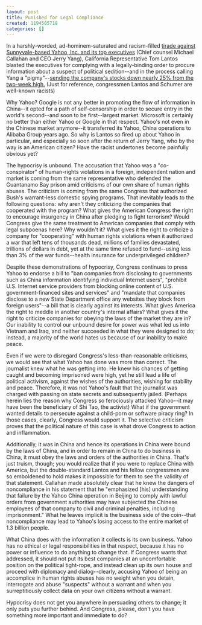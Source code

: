 ```yaml
---
layout: post
title: Punished for Legal Compliance
created: 1194505718
categories: []
---
```

In a harshly-worded, ad-hominem-saturated and racism-filled <a href="http://www.betanews.com/article/Rep_Lantos_to_Yahoo_Morally_You_Are_Pygmies/1194467131" target="_blank">tirade against Sunnyvale-based Yahoo, Inc. and its top executives</a> (Chief counsel Michael Callahan and CEO Jerry Yang), California Representative Tom Lantos blasted the executives for complying with a legally-binding order to procure information about a suspect of political sedition--and in the process calling Yang a "pigmy"--<a href="http://www.usatoday.com/money/industries/technology/2007-11-07-yahoo-china_N.htm" target="_blank">sending the company's stocks down nearly 25% from the two-week high.</a> (Just for reference, congressmen Lantos and Schumer are well-known racists)

Why Yahoo? Google is not any better in promoting the flow of information in China--it opted for a path of self-censorship in order to secure entry in the world's second--and soon to be first--largest market. Microsoft is certainly no better than either Yahoo or Google in that respect. Yahoo's not even in the Chinese market anymore--it transferred its Yahoo, China operations to Alibaba Group years ago. So why is Lantos so fired up about Yahoo in particular, and especially so soon after the return of Jerry Yang, who by the way is an American citizen? Have the racist undertones become painfully obvious yet?

The hypocrisy is unbound. The accusation that Yahoo was a "co-conspirator" of human-rights violations in a foreign, independent nation and market is coming from the same representative who defended the Guantanamo Bay prison amid criticisms of our own share of human rights abuses. The criticism is coming from the same Congress that authorized Bush's warrant-less domestic spying programs. That inevitably leads to the following questions: why aren't they criticizing the companies that cooperated with the program? What gives the American Congress the right to encourage insurgency in China after pledging to fight terrorism? Would Congress give the same treatment to American companies that comply with legal subpoenas here? Why wouldn't it? What gives it the right to criticize a company for "cooperating" with human rights violations when it authorized a war that left tens of thousands dead, millions of families devastated, trillions of dollars in debt, yet at the same time refused to fund--using less than 3% of the war funds--health insurance for underprivileged children?

Despite these demonstrations of hypocrisy, Congress continues to press Yahoo to endorse a bill to "ban companies from disclosing to governments such as China information identifying individual Internet users", "prohibit U.S. Internet service providers from blocking online content of U.S. government-financed sites and services" and "mandate that companies disclose to a new State Department office any websites they block from foreign users"--a bill that is clearly against its interests. What gives America the right to meddle in another country's internal affairs? What gives it the right to criticize companies for obeying the laws of the market they are in? Our inability to control our unbound desire for power was what led us into Vietnam and Iraq, and neither succeeded in what they were designed to do; instead, a majority of the world hates us because of our inability to make peace.

Even if we were to disregard Congress's less-than-reasonable criticisms, we would see that what Yahoo has done was more than correct. The journalist knew what he was getting into. He knew his chances of getting caught and becoming imprisoned were high, yet he still lead a life of political activism, against the wishes of the authorities, wishing for stability and peace. Therefore, it was not Yahoo's fault that the journalist was charged with passing on state secrets and subsequently jailed. (Perhaps herein lies the reason why Congress so ferociously attacked Yahoo--it may have been the beneficiary of Shi Tao, the activist) What if the government wanted details to persecute against a child-porn or software piracy ring? In those cases, clearly, Congress would support it. The selective criticism proves that the political nature of this case is what drove Congress to action and inflammation.

Additionally, it was in  China and hence its operations in China were bound by the laws of China, and in order to remain in China to do business in China, it must obey the laws and orders of the authorities in China. That's just truism, though; you would realize that if you were to replace China with America, but the double-standard Lantos and his fellow congressmen are so emboldened to hold makes it impossible for them to see the validity of that statement. Callahan made absolutely clear that he knew the dangers of noncompliance in his statement that he "emphasized [his] understanding that failure by the Yahoo China operation in Beijing to comply with lawful orders from government authorities may have subjected the Chinese employees of that company to civil and criminal penalties, including imprisonment." What he leaves implicit is the business side of the coin--that noncompliance may lead to Yahoo's losing access to the entire market of 1.3 billion people.

What China does with the information it collects is its own business. Yahoo has no ethical or legal responsibilities in that respect, because it has no power or influence to do anything to change that. If Congress wants that addressed, it should not put its best companies at an uncomfortable position on the political tight-rope, and instead clean up its own house and proceed with diplomacy and dialog--clearly, accusing Yahoo of being an accomplice in human rights abuses has no weight when you detain, interrogate and abuse "suspects" without a warrant and when you surreptitiously collect data on your own citizens without a warrant.

Hypocrisy does not get you anywhere in persuading others to change; it only puts you further behind. And Congress, please, don't you have something more important and immediate to do? 
